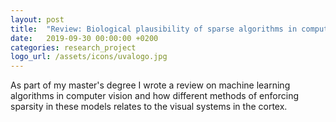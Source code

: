 ```yaml
---
layout: post
title:  "Review: Biological plausibility of sparse algorithms in computer vision"
date:   2019-09-30 00:00:00 +0200
categories: research_project
logo_url: /assets/icons/uvalogo.jpg
---
```

As part of my master's degree I wrote a review on machine learning algorithms in computer vision and how different methods of enforcing sparsity in these models relates to the visual systems in the cortex. 